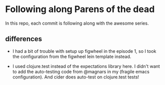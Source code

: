 # Following along Parens of the dead

In this repo, each commit is following along with the awesome [](parens-of-the-dead.com) series.

## differences

* I had a bit of trouble with setup up figwheel in the episode 1, so I took the
  configuration from the figwheel lein template instead.

* I used clojure.test instead of the expectations library here. I didn't want to
  add the auto-testing code from @magnars in my (fragile emacs configuration).
  And cider does auto-test on clojure.test tests!
